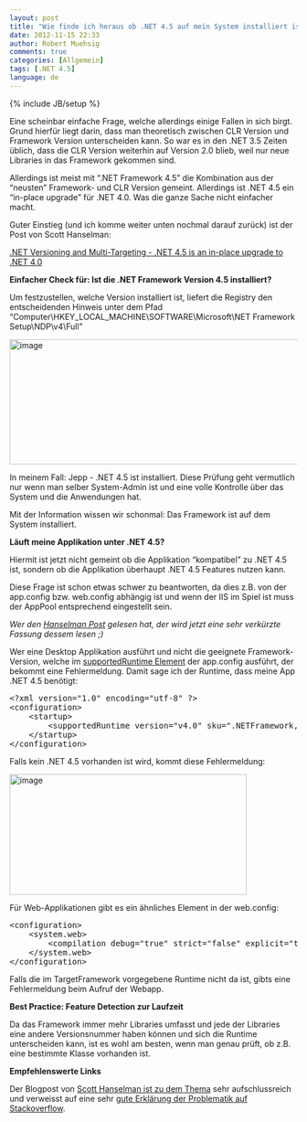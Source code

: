 ```yaml
---
layout: post
title: "Wie finde ich heraus ob .NET 4.5 auf mein System installiert ist?"
date: 2012-11-15 22:33
author: Robert Muehsig
comments: true
categories: [Allgemein]
tags: [.NET 4.5]
language: de
---
```

{% include JB/setup %}
<p>Eine scheinbar einfache Frage, welche allerdings einige Fallen in sich birgt. <br>Grund hierfür liegt darin, dass man theoretisch zwischen CLR Version und Framework Version unterscheiden kann. So war es in den .NET 3.5 Zeiten üblich, dass die CLR Version weiterhin auf Version 2.0 blieb, weil nur neue Libraries in das Framework gekommen sind. </p> <p>Allerdings ist meist mit “.NET Framework 4.5” die Kombination aus der “neusten” Framework- und CLR Version gemeint. Allerdings ist .NET 4.5 ein “in-place upgrade” für .NET 4.0. Was die ganze Sache nicht einfacher macht. </p> <p>Guter Einstieg (und ich komme weiter unten nochmal darauf zurück) ist der Post von Scott Hanselman:</p> <p><a href="http://www.hanselman.com/blog/NETVersioningAndMultiTargetingNET45IsAnInplaceUpgradeToNET40.aspx">.NET Versioning and Multi-Targeting - .NET 4.5 is an in-place upgrade to .NET 4.0</a><strong></strong></p> <p><strong>Einfacher Check für: Ist die .NET Framework Version 4.5 installiert?</strong></p> <p>Um festzustellen, welche Version installiert ist, liefert die Registry den entscheidenden Hinweis unter dem Pfad “Computer\HKEY_LOCAL_MACHINE\SOFTWARE\Microsoft\NET Framework Setup\NDP\v4\Full”</p> <p><a href="{{BASE_PATH}}/assets/wp-images-de/image1661.png"><img title="image" style="border-top: 0px; border-right: 0px; border-bottom: 0px; border-left: 0px; display: inline" border="0" alt="image" src="{{BASE_PATH}}/assets/wp-images-de/image_thumb819.png" width="542" height="219"></a> </p> <p>In meinem Fall: Jepp - .NET 4.5 ist installiert. Diese Prüfung geht vermutlich nur wenn man selber System-Admin ist und eine volle Kontrolle über das System und die Anwendungen hat. </p> <p>Mit der Information wissen wir schonmal: Das Framework ist auf dem System installiert.</p> <p><strong>Läuft meine Applikation unter .NET 4.5?</strong></p> <p>Hiermit ist jetzt nicht gemeint ob die Applikation “kompatibel” zu .NET 4.5 ist, sondern ob die Applikation überhaupt .NET 4.5 Features nutzen kann.</p> <p>Diese Frage ist schon etwas schwer zu beantworten, da dies z.B. von der app.config bzw. web.config abhängig ist und wenn der IIS im Spiel ist muss der AppPool entsprechend eingestellt sein. </p> <p><em>Wer den <a href="http://www.hanselman.com/blog/NETVersioningAndMultiTargetingNET45IsAnInplaceUpgradeToNET40.aspx">Hanselman Post</a> gelesen hat, der wird jetzt eine sehr verkürzte Fassung dessem lesen ;)</em></p> <p>Wer eine Desktop Applikation ausführt und nicht die geeignete Framework-Version, welche im <a href="http://msdn.microsoft.com/en-us/library/w4atty68.aspx">supportedRuntime Element</a> der app.config ausführt, der bekommt eine Fehlermeldung. Damit sage ich der Runtime, dass meine App .NET 4.5 benötigt:</p><pre class="brush: csharp; auto-links: true; collapse: false; first-line: 1; gutter: true; html-script: false; light: false; ruler: false; smart-tabs: true; tab-size: 4; toolbar: true;">&lt;?xml version="1.0" encoding="utf-8" ?&gt;
&lt;configuration&gt;
    &lt;startup&gt; 
        &lt;supportedRuntime version="v4.0" sku=".NETFramework,Version=v4.5" /&gt;
    &lt;/startup&gt;
&lt;/configuration&gt;</pre>
<p>Falls kein .NET 4.5 vorhanden ist wird, kommt diese Fehlermeldung:</p>
<p><a href="{{BASE_PATH}}/assets/wp-images-de/image1662.png"><img title="image" style="border-top: 0px; border-right: 0px; border-bottom: 0px; border-left: 0px; display: inline" border="0" alt="image" src="{{BASE_PATH}}/assets/wp-images-de/image_thumb820.png" width="415" height="211"></a> </p>
<p> Für Web-Applikationen gibt es ein ähnliches Element in der web.config:</p><pre class="brush: csharp; auto-links: true; collapse: false; first-line: 1; gutter: true; html-script: false; light: false; ruler: false; smart-tabs: true; tab-size: 4; toolbar: true;">&lt;configuration&gt;
    &lt;system.web&gt;
        &lt;compilation debug="true" strict="false" explicit="true" targetFramework="4.5" /&gt;
    &lt;/system.web&gt;
&lt;/configuration&gt;</pre>
<p>Falls die im TargetFramework vorgegebene Runtime nicht da ist, gibts eine Fehlermeldung beim Aufruf der Webapp.</p>
<p><strong>Best Practice: Feature Detection zur Laufzeit</strong></p>
<p>Da das Framework immer mehr Libraries umfasst und jede der Libraries eine andere Versionsnummer haben können und sich die Runtime unterscheiden kann, ist es wohl am besten, wenn man genau prüft, ob z.B. eine bestimmte Klasse vorhanden ist.</p>
<p><strong>Empfehlenswerte Links</strong></p>
<p>Der Blogpost von <a href="http://www.hanselman.com/blog/NETVersioningAndMultiTargetingNET45IsAnInplaceUpgradeToNET40.aspx">Scott Hanselman ist zu dem Thema</a> sehr aufschlussreich und verweisst auf eine sehr <a href="http://stackoverflow.com/questions/8517159/how-to-detect-at-runtime-that-net-version-4-5-currently-running-your-code/8543850#8543850">gute Erklärung der Problematik auf Stackoverflow</a>.</p>
